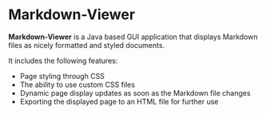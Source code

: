 # Markdown-Viewer

**Markdown-Viewer** is a Java based GUI application that displays Markdown files
as nicely formatted and styled documents.

It includes the following features:

- Page styling through CSS
- The ability to use custom CSS files
- Dynamic page display updates as soon as the Markdown file changes
- Exporting the displayed page to an HTML file for further use

